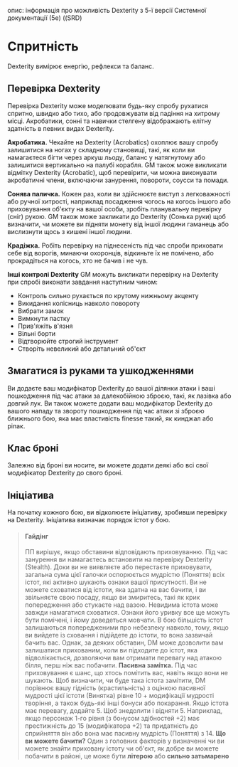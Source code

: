 опис: інформація про можливість Dexterity з 5-ї версії Системної документації (5e) ((SRD)

# Спритність
Dexterity вимірює енергію, рефлекси та баланс.

## Перевірка Dexterity
Перевірка Dexterity може моделювати будь-яку спробу рухатися спритно, швидко або тихо, або продовжувати від падіння на хитрому місці. Акробатики, сонні та навички стелгену відображають елітну здатність в певних видах Dexterity.

**Акробатика.** Чекайте на Dexterity (Acrobatics) охоплює вашу спробу залишитися на ногах у складному становищі, такі, як коли ви намагаєтеся бігти через аркуш льоду, баланс у натягнутому або залишитися вертикально на палубі корабля. GM також може викликати відмітку Dexterity (Acrobatic), щоб перевірити, чи можна виконувати акробатичні члени, включаючи занурення, повороти, соусси та помади.

**Сонява паличка.** Кожен раз, коли ви здійснюєте виступ з легковажності або ручної хитрості, наприклад посадження чогось на когось іншого або приховування об'єкту на вашої особи, зробіть планувальну перевірку (сніг) рукою. GM також може закликати до Dexterity (Сонька руки) щоб визначити, чи можете ви підняти монету від іншої людини гаманець або вислизнути щось з кишені іншої людини.

**Крадіжка.** Робіть перевірку на піднесеність під час спроби приховати себе від ворогів, минаючи охоронців, відкиньте їх не помічено, або прокрадіться на когось, хто не бачив і не чув.

**Інші контролі Dexterity** GM можуть викликати перевірку на Dexterity при спробі виконати завдання наступним чином:

* Контроль сильно рухається по крутому нижньому акценту
* Викидання колісниць навколо повороту
* Вибрати замок
* Вимкнути пастку
* Прив'яжіть в'язня
* Вільні борти
* Відтворюйте строгий інструмент
* Створіть невеликий або детальний об'єкт

## Змагатися із руками та ушкодженнями
Ви додаєте ваш модифікатор Dexterity до вашої ділянки атаки і ваші пошкодження під час атаки за далекобійною зброєю, такі, як лазівка або довгий лук. Ви також можете додати ваш модифікатор Dexterity до вашого нападу та звороту пошкодження під час атаки зі зброєю ближнього бою, яка має властивість finesse такий, як кинджал або ріпак.

## Клас броні
Залежно від броні ви носите, ви можете додати деякі або всі свої модифікатор Dexterity до свого броні.

## Ініціатива
На початку кожного бою, ви відколюєте ініціативу, зробивши перевірку на Dexterity. Ініціатива визначає порядок істот у бою.
> #### Гайдінг
> 
> ПП вирішує, якщо обставини відповідають приховуванню. Під час занурення ви намагаєтесь встановити на перевірку Dexterity (Stealth). Доки ви не виявляєте або перестаєте приховувати, загальна сума цієї галочки оспорюється мудрістю (Поняття) всіх істот, які активно шукають ознаки вашої присутності.
> Ви не можете сховатися від істоти, яка здатна на вас бачити, і ви звільняєте свою посаду, якщо ви змиритесь, такі як крик попередження або стукаєте над вазою. Невидима істота може завжди намагатися сховатися. Ознаки його уривку все ще можуть бути помічені, і йому доведеться мовчати.
> В бою більшість істот залишаються попередженими про небезпеку навколо, тому, якщо ви вийдете із сховання і підійдете до істоти, то вона зазвичай бачить вас. Однак, за деяких обставин, DM може дозволити вам залишатися прихованим, коли ви підходите до істот, яка відволікається, дозволяючи вам отримати перевагу над атакою білля, перш ніж вас побачити.
> **Пасивна замітка.** Під час приховування є шанс, що хтось помітить вас, навіть якщо вони не шукають. Щоб визначити, чи буде така істота замітити, DM порівнює вашу гідність (крастильність) з оцінкою пасивної мудрості цієї істоти (Винятка) рівне 10 + модифікації мудрості творіння, а також будь-які інші бонуси або покарання. Якщо істота має перевагу, додайте 5. Щоб знедолити і відняти 5. Наприклад, якщо персонаж 1-го рівня (з бонусом здібностей +2) має престижність до 15 (модифікатора +2) та придатність до сприйняття він або вона має пасивну мудрість (Поняття) з 14.
> **Що ви можете бачити?** Один з головних факторів у визначенні чи ви можете знайти приховану істоту чи об'єкт, як добре ви можете побачити в районі, це може бути **літерою** або **сильно затьмарено**